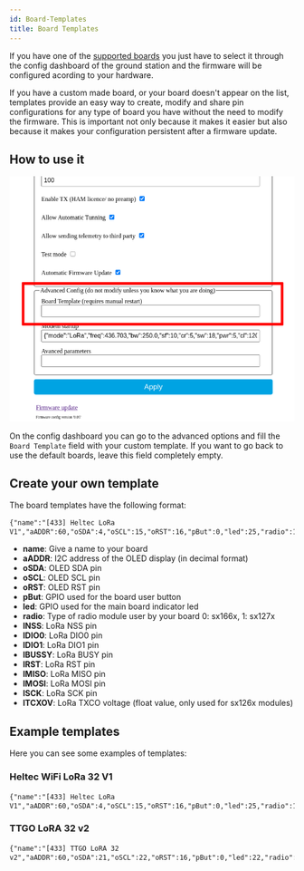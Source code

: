 ```yaml
---
id: Board-Templates
title: Board Templates
---
```


If you have one of the [supported boards](https://github.com/G4lile0/tinyGS/wiki/Ground-Station-configuration#current-available-boards) you just have to select it through the config dashboard of the ground station and the firmware will be configured acording to your hardware.

If you have a custom made board, or your board doesn't appear on the list, templates provide an easy way to create, modify and share pin configurations for any type of board you have without the need to modify the firmware. This is important not only because it makes it easier but also because it makes your configuration persistent after a firmware update.

## How to use it 

![](assets/images/board_template.png)

On the config dashboard you can go to the advanced options and fill the `Board Template` field with your custom template. If you want to go back to use the default boards, leave this field completely empty.

## Create your own template
The board templates have the following format:

```
{"name":"[433] Heltec LoRa V1","aADDR":60,"oSDA":4,"oSCL":15,"oRST":16,"pBut":0,"led":25,"radio":1,"lNSS":18,"lDIO0":26,"lDIO1":12,"lBUSSY":0,"lRST":14,"lMISO":19,"lMOSI":27,"lSCK":5,"lTCXOV":0.0}
```

  * **name**: Give a name to your board
  * **aADDR**: I2C address of the OLED display (in decimal format)
  * **oSDA**: OLED SDA pin
  * **oSCL**: OLED SCL pin
  * **oRST**: OLED RST pin
  * **pBut**: GPIO used for the board user button
  * **led**: GPIO used for the main board indicator led
  * **radio**: Type of radio module user by your board 0: sx166x, 1: sx127x
  * **lNSS**: LoRa NSS pin
  * **lDIO0**: LoRa DIO0 pin
  * **lDIO1**: LoRa DIO1 pin
  * **lBUSSY**: LoRa BUSY pin
  * **lRST**: LoRa RST pin
  * **lMISO**: LoRa MISO pin
  * **lMOSI**: LoRa MOSI pin
  * **lSCK**: LoRa SCK pin
  * **lTCXOV**: LoRa TXCO voltage (float value, only used for sx126x modules)

## Example templates
Here you can see some examples of templates:

### Heltec WiFi LoRa 32 V1
```
{"name":"[433] Heltec LoRa V1","aADDR":60,"oSDA":4,"oSCL":15,"oRST":16,"pBut":0,"led":25,"radio":1,"lNSS":18,"lDIO0":26,"lDIO1":12,"lBUSSY":0,"lRST":14,"lMISO":19,"lMOSI":27,"lSCK":5,"lTCXOV":0.0}
```

### TTGO LoRA 32 v2
```
{"name":"[433] TTGO LoRA 32 v2","aADDR":60,"oSDA":21,"oSCL":22,"oRST":16,"pBut":0,"led":22,"radio":1,"lNSS":18,"lDIO0":26,"lDIO1":33,"lBUSSY":0,"lRST":14,"lMISO":19,"lMOSI":27,"lSCK":5,"lTCXOV":0.0}
```
